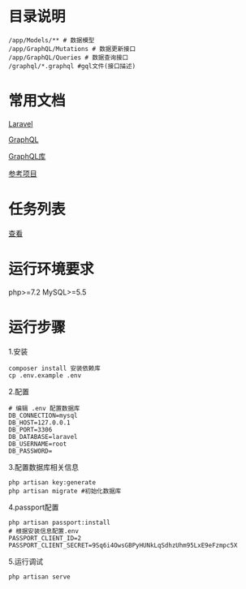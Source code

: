 # 目录说明
```
/app/Models/** # 数据模型
/app/GraphQL/Mutations # 数据更新接口
/app/GraphQL/Queries # 数据查询接口
/graphql/*.graphql #gql文件(接口描述)
```
# 常用文档
<p><a href="https://learnku.com/docs/laravel/6.x">Laravel</a></p>
<p><a href="https://graphql.cn/">GraphQL</a></p>
<p><a href="https://lighthouse-php.com/">GraphQL库</a></p>
<p><a href="https://gitee.com/xiebinbin/thunderbolt_charging_api">参考项目</a></p>

# 任务列表
<a href="./task.md">查看</a>
# 运行环境要求
php>=7.2
MySQL>=5.5

# 运行步骤
1.安装
```
composer install 安装依赖库
cp .env.example .env

```
2.配置
```
# 编辑 .env 配置数据库
DB_CONNECTION=mysql
DB_HOST=127.0.0.1
DB_PORT=3306
DB_DATABASE=laravel
DB_USERNAME=root
DB_PASSWORD=
```
3.配置数据库相关信息
```
php artisan key:generate
php artisan migrate #初始化数据库
```
4.passport配置
```
php artisan passport:install
# 根据安装信息配置.env
PASSPORT_CLIENT_ID=2
PASSPORT_CLIENT_SECRET=9Sq6i4OwsGBPyHUNkLqSdhzUhm95LxE9eFzmpc5X
```

5.运行调试
```
php artisan serve
```